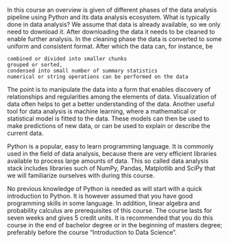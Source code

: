 In this course an overview is given of different phases of the data analysis pipeline using Python and its data analysis ecosystem. What is typically done in data analysis? We assume that data is already available, so we only need to download it. After downloading the data it needs to be cleaned to enable further analysis. In the cleaning phase the data is converted to some uniform and consistent format. After which the data can, for instance, be

    combined or divided into smaller chunks
    grouped or sorted,
    condensed into small number of summary statistics
    numerical or string operations can be performed on the data

The point is to manipulate the data into a form that enables discovery of relationships and regularities among the elements of data. Visualization of data often helps to get a better understanding of the data. Another useful tool for data analysis is machine learning, where a mathematical or statistical model is fitted to the data. These models can then be used to make predictions of new data, or can be used to explain or describe the current data.

Python is a popular, easy to learn programming language. It is commonly used in the field of data analysis, because there are very efficient libraries available to process large amounts of data. This so called data analysis stack includes libraries such of NumPy, Pandas, Matplotlib and SciPy that we will familiarize ourselves with during this course.

No previous knowledge of Python is needed as will start with a quick introduction to Python. It is however assumed that you have good programming skills in some language. In addition, linear algebra and probability calculus are prerequisites of this course. The course lasts for seven weeks and gives 5 credit units. It is recommended that you do this course in the end of bachelor degree or in the beginning of masters degree; preferably before the course “Introduction to Data Science”.
